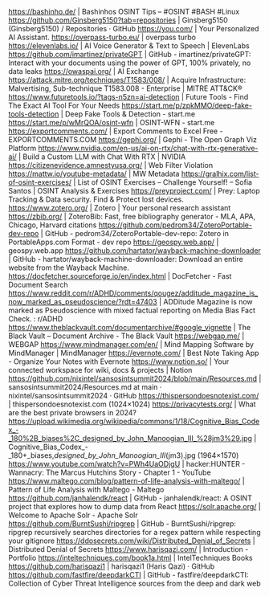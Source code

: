https://bashinho.de/ | Bashinhos OSINT Tips – #OSINT #BASH #Linux
https://github.com/Ginsberg5150?tab=repositories | Ginsberg5150 (Ginsberg5150) / Repositories · GitHub
https://you.com/ | Your Personalized AI Assistant.
https://overpass-turbo.eu/ | overpass turbo
https://elevenlabs.io/ | AI Voice Generator & Text to Speech | ElevenLabs
https://github.com/imartinez/privateGPT | GitHub - imartinez/privateGPT: Interact with your documents using the power of GPT, 100% privately, no data leaks
https://owaspai.org/ | AI Exchange
https://attack.mitre.org/techniques/T1583/008/ | Acquire Infrastructure: Malvertising, Sub-technique T1583.008 - Enterprise | MITRE ATT&CK®
https://www.futuretools.io/?tags-n5zn=ai-detection | Future Tools - Find The Exact AI Tool For Your Needs
https://start.me/p/zpkMMO/deep-fake-tools-detection | Deep Fake Tools & Detection - start.me
https://start.me/p/wMrQOA/osint-wfn | OSINT-WFN - start.me
https://exportcomments.com/ | Export Comments to Excel Free - EXPORTCOMMENTS.COM
https://gephi.org/ | Gephi - The Open Graph Viz Platform
https://www.nvidia.com/en-us/ai-on-rtx/chat-with-rtx-generative-ai/ | Build a Custom LLM with Chat With RTX | NVIDIA
https://citizenevidence.amnestyusa.org/ | Web Filter Violation
https://mattw.io/youtube-metadata/ | MW Metadata
https://gralhix.com/list-of-osint-exercises/ | List of OSINT Exercises – Challenge Yourself! – Sofia Santos | OSINT Analysis & Exercises
https://preyproject.com/ | Prey: Laptop Tracking & Data security. Find & Protect lost devices.
https://www.zotero.org/ | Zotero | Your personal research assistant
https://zbib.org/ | ZoteroBib: Fast, free bibliography generator - MLA, APA, Chicago, Harvard citations
https://github.com/pedrom34/ZoteroPortable-dev-repo | GitHub - pedrom34/ZoteroPortable-dev-repo: Zotero in PortableApps.com Format - dev repo
https://geospy.web.app/ | geospy.web.app
https://github.com/hartator/wayback-machine-downloader | GitHub - hartator/wayback-machine-downloader: Download an entire website from the Wayback Machine.
https://docfetcher.sourceforge.io/en/index.html | DocFetcher - Fast Document Search
https://www.reddit.com/r/ADHD/comments/qougez/additude_magazine_is_now_marked_as_pseudoscience/?rdt=47403 | ADDitude Magazine is now marked as Pseudoscience with mixed factual reporting on Media Bias Fact Check. : r/ADHD
https://www.theblackvault.com/documentarchive/#google_vignette | The Black Vault – Document Archive - The Black Vault
https://webgap.me/ | WEBGAP
https://www.mindmanager.com/en/ | Mind Mapping Software by MindManager | MindManager
https://evernote.com/ | Best Note Taking App - Organize Your Notes with Evernote
https://www.notion.so/ | Your connected workspace for wiki, docs & projects | Notion
https://github.com/nixintel/sansosintsummit2024/blob/main/Resources.md | sansosintsummit2024/Resources.md at main · nixintel/sansosintsummit2024 · GitHub
https://thispersondoesnotexist.com/ | thispersondoesnotexist.com (1024×1024)
https://privacytests.org/ | What are the best private browsers in 2024?
https://upload.wikimedia.org/wikipedia/commons/1/18/Cognitive_Bias_Codex_-_180%2B_biases%2C_designed_by_John_Manoogian_III_%28jm3%29.jpg | Cognitive_Bias_Codex_-_180+_biases,_designed_by_John_Manoogian_III_(jm3).jpg (1964×1570)
https://www.youtube.com/watch?v=PWh4UaODjgU | hacker:HUNTER - Wannacry: The Marcus Hutchins Story - Chapter 1 - YouTube
https://www.maltego.com/blog/pattern-of-life-analysis-with-maltego/ | Pattern of Life Analysis with Maltego - Maltego
https://github.com/janhalendk/react | GitHub - janhalendk/react: A OSINT project that explores how to dump data from React
https://solr.apache.org/ | Welcome to Apache Solr - Apache Solr
https://github.com/BurntSushi/ripgrep | GitHub - BurntSushi/ripgrep: ripgrep recursively searches directories for a regex pattern while respecting your gitignore
https://ddosecrets.com/wiki/Distributed_Denial_of_Secrets | Distributed Denial of Secrets
https://www.harisqazi.com/ | Introduction - Portfolio
https://inteltechniques.com/book1a.html | IntelTechniques Books
https://github.com/harisqazi1 | harisqazi1 (Haris Qazi) · GitHub
https://github.com/fastfire/deepdarkCTI | GitHub - fastfire/deepdarkCTI: Collection of Cyber Threat Intelligence sources from the deep and dark web
